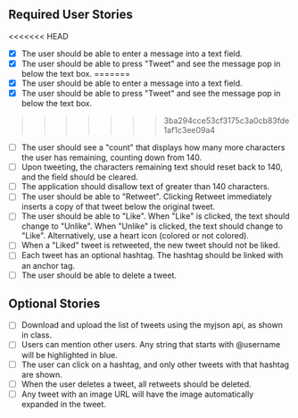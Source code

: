 ## Required User Stories

<<<<<<< HEAD
- [x] The user should be able to enter a message into a text field.
- [x] The user should be able to press "Tweet" and see the message pop in below the text box.
=======
- [X] The user should be able to enter a message into a text field.
- [X] The user should be able to press "Tweet" and see the message pop in below the text box.
>>>>>>> 3ba294cce53cf3175c3a0cb83fde1af1c3ee09a4
- [ ] The user should see a "count" that displays how many more characters the user has remaining, counting down from 140.
- [ ] Upon tweeting, the characters remaining text should reset back to 140, and the field should be cleared.
- [ ] The application should disallow text of greater than 140 characters.
- [ ] The user should be able to "Retweet". Clicking Retweet immediately inserts a copy of that tweet below the original tweet.
- [ ] The user should be able to "Like". When "Like" is clicked, the text should change to "Unlike". When "Unlike" is clicked, the text should change to "Like". Alternatively, use a heart icon (colored or not colored).
- [ ] When a "Liked" tweet is retweeted, the new tweet should not be liked.
- [ ] Each tweet has an optional hashtag. The hashtag should be linked with an anchor tag.
- [ ] The user should be able to delete a tweet.

## Optional Stories

- [ ] Download and upload the list of tweets using the myjson api, as shown in class.
- [ ] Users can mention other users. Any string that starts with @username will be highlighted in blue.
- [ ] The user can click on a hashtag, and only other tweets with that hashtag are shown.
- [ ] When the user deletes a tweet, all retweets should be deleted.
- [ ] Any tweet with an image URL will have the image automatically expanded in the tweet.
